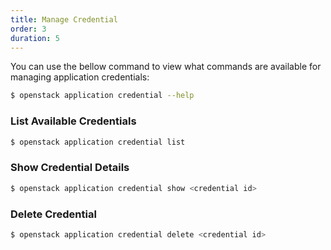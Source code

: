 ```yaml
---
title: Manage Credential
order: 3
duration: 5
---
```


You can use the bellow command to view what commands are available for managing application credentials:

```bash
$ openstack application credential --help
```

### List Available Credentials

```bash
$ openstack application credential list
```

### Show Credential Details

```bash
$ openstack application credential show <credential id>
```

### Delete Credential

```bash
$ openstack application credential delete <credential id>
```